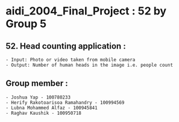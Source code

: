 # aidi_2004_Final_Project : 52 by Group 5

## 52. Head counting application :
    - Input: Photo or video taken from mobile camera
    - Output: Number of human heads in the image i.e. people count
## Group member :
    - Joshua Yap - 100780233  
    - Herify Rakotoarisoa Ramahandry - 100994569  
    - Lubna Mohammed Alfaz - 100945841  
    - Raghav Kaushik - 100950718

